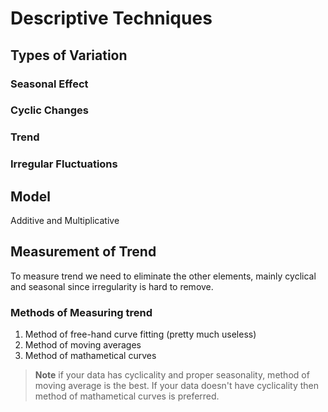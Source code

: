 # Descriptive Techniques 

## Types of Variation

### Seasonal Effect
### Cyclic Changes 
### Trend 
### Irregular Fluctuations 

## Model
Additive and Multiplicative 

## Measurement of Trend 
To measure trend we need to eliminate the other elements, mainly cyclical and seasonal since irregularity is hard to remove. 

### Methods of Measuring trend 
1. Method of free-hand curve fitting (pretty much useless)
2. Method of moving averages 
3. Method of mathametical curves

> **Note** 
> if your data has cyclicality and proper seasonality, method of moving average is the best. If your data doesn't have cyclicality then method of mathametical curves is preferred. 




